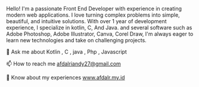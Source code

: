Hello! I'm a passionate Front End Developer with experience in creating modern web applications. I love turning complex problems into simple, beautiful, and intuitive solutions.
With over 1 year of development experience, I specialize in kotlin, C, And Java. and several software such as Adobe Photoshop, Adobe Illustrator, Canva, Corel Draw, I'm always eager to learn new technologies and take on challenging projects.

💬 Ask me about Kotlin , C , java , Php , Javascript

📫 How to reach me afdalriandy27@gmail.com

📄 Know about my experiences www.afdalr.my.id
